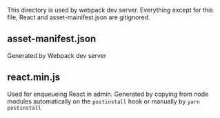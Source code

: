 This directory is used by webpack dev server. Everything except for this file, React and asset-mainifest.json are gitignored.

## asset-manifest.json
Generated by Webpack dev server

## react.min.js
Used for enqueueing React in admin. Generated by copying from node modules automatically on the `postinstall` hook or manually by `yarn postinstall`


